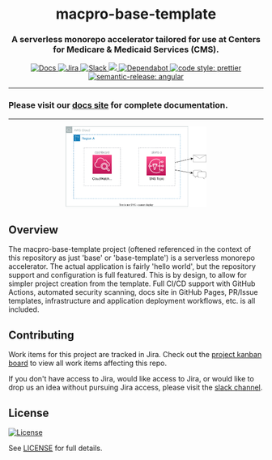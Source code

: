 <h1 align="center" style="border-bottom: none;">macpro-base-template</h1>
<h3 align="center">A serverless monorepo accelerator tailored for use at Centers for Medicare & Medicaid Services (CMS).</h3>
<p align="center">
  <a href="https://enterprise-cmcs.github.io/macpro-base-template/">
    <img alt="Docs" src="https://img.shields.io/badge/Docs-Pages-blue.svg">
  </a>
  <a href="https://qmacbis.atlassian.net/jira/software/c/projects/OY2/boards/246">
    <img alt="Jira" src="https://img.shields.io/badge/Jira-Board-0052CC.svg">
  </a>
  <a href="https://cmsgov.slack.com/archives/C04D6HXJ3GA">
    <img alt="Slack" src="https://img.shields.io/badge/Slack-channel-purple.svg">
  </a>
  <a href="https://codeclimate.com/github/Enterprise-CMCS/macpro-base-template/maintainability">
    <img src="https://api.codeclimate.com/v1/badges/f7cce65e43346ac8e2c2/maintainability" />
  </a>
  <a href="https://dependabot.com/">
    <img alt="Dependabot" src="https://badgen.net/badge/Dependabot/enabled/green?icon=dependabot">
  </a>
  <a href="https://github.com/prettier/prettier">
    <img alt="code style: prettier" src="https://img.shields.io/badge/code_style-prettier-ff69b4.svg?style=flat-square">
  </a>
  <a href="https://github.com/semantic-release/semantic-release">
    <img alt="semantic-release: angular" src="https://img.shields.io/badge/semantic--release-angular-e10079?logo=semantic-release">
  </a>
</p>

---

### Please visit our [docs site](https://enterprise-cmcs.github.io/macpro-base-template/) for complete documentation.

---

<p align="center">
  <img width="55%" src="docs/assets/diagram.svg">
</p>

## Overview

The macpro-base-template project (oftened referenced in the context of this repository as just 'base' or 'base-template') is a serverless monorepo accelerator. The actual application is fairly 'hello world', but the repository support and configuration is full featured. This is by design, to allow for simpler project creation from the template. Full CI/CD support with GitHub Actions, automated security scanning, docs site in GitHub Pages, PR/Issue templates, infrastructure and application deployment workflows, etc. is all included.

## Contributing

Work items for this project are tracked in Jira. Check out the [project kanban board](https://qmacbis.atlassian.net/jira/software/c/projects/OY2/boards/246) to view all work items affecting this repo.

If you don't have access to Jira, would like access to Jira, or would like to drop us an idea without pursuing Jira access, please visit the [slack channel](https://cmsgov.slack.com/archives/C0403M0D007).

## License

[![License](https://img.shields.io/badge/License-CC0--1.0--Universal-blue.svg)](https://creativecommons.org/publicdomain/zero/1.0/legalcode)

See [LICENSE](LICENSE) for full details.
